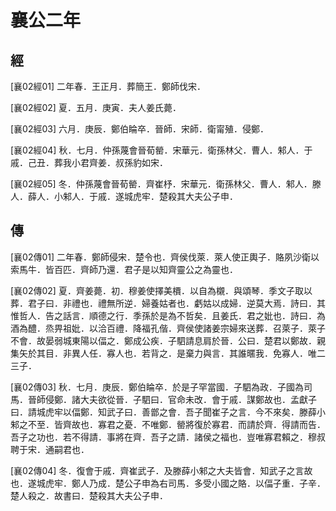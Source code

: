 # 襄公二年

## 經 <a name="09Xiang02Jing"></a>

<a name="09Xiang02Jing01">[襄02經01]</a> 二年春．王正月．葬簡王．鄭師伐宋．

<a name="09Xiang02Jing02">[襄02經02]</a> 夏．五月．庚寅．夫人姜氏薨．

<a name="09Xiang02Jing03">[襄02經03]</a> 六月．庚辰．鄭伯睔卒．晉師．宋師．衛甯殖．侵鄭．

<a name="09Xiang02Jing04">[襄02經04]</a> 秋．七月．仲孫蔑會晉荀罃．宋華元．衛孫林父．曹人．邾人．于戚．己丑．葬我小君齊姜．叔孫豹如宋．

<a name="09Xiang02Jing05">[襄02經05]</a> 冬．仲孫蔑會晉荀罃．齊崔杼．宋華元．衛孫林父．曹人．邾人．滕人．薛人．小邾人．于戚．遂城虎牢．楚殺其大夫公子申．

## 傳 <a name="09Xiang02Zhuan"></a>

<a name="09Xiang02Zhuan01">[襄02傳01]</a> 二年春．鄭師侵宋．楚令也．齊侯伐萊．萊人使正輿子．賂夙沙衛以索馬牛．皆百匹．齊師乃還．君子是以知齊靈公之為靈也．

<a name="09Xiang02Zhuan02">[襄02傳02]</a> 夏．齊姜薨．初．穆姜使擇美檟．以自為櫬．與頌琴．季文子取以葬．君子曰．非禮也．禮無所逆．婦養姑者也．虧姑以成婦．逆莫大焉．詩曰．其惟哲人．告之話言．順德之行．季孫於是為不哲矣．且姜氏．君之妣也．詩曰．為酒為醴．烝畀祖妣．以洽百禮．降福孔偕．齊侯使諸姜宗婦來送葬．召萊子．萊子不會．故晏弱城東陽以偪之．鄭成公疾．子駟請息肩於晉．公曰．楚君以鄭故．親集矢於其目．非異人任．寡人也．若背之．是棄力與言．其誰暱我．免寡人．唯二三子．

<a name="09Xiang02Zhuan03">[襄02傳03]</a> 秋．七月．庚辰．鄭伯睔卒．於是子罕當國．子駟為政．子國為司馬．晉師侵鄭．諸大夫欲從晉．子駟曰．官命未改．會于戚．謀鄭故也．孟獻子曰．請城虎牢以偪鄭．知武子曰．善鄫之會．吾子聞崔子之言．今不來矣．滕薛小邾之不至．皆齊故也．寡君之憂．不唯鄭．罃將復於寡君．而請於齊．得請而告．吾子之功也．若不得請．事將在齊．吾子之請．諸侯之福也．豈唯寡君賴之．穆叔聘于宋．通嗣君也．

<a name="09Xiang02Zhuan04">[襄02傳04]</a> 冬．復會于戚．齊崔武子．及滕薛小邾之大夫皆會．知武子之言故也．遂城虎牢．鄭人乃成．楚公子申為右司馬．多受小國之賂．以偪子重．子辛．楚人殺之．故書曰．楚殺其大夫公子申．

